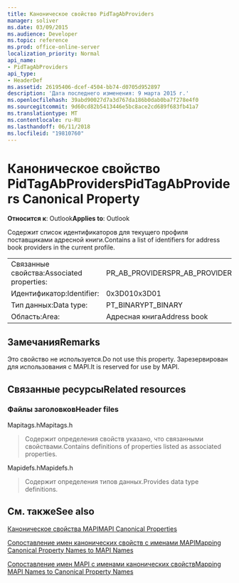 ```yaml
---
title: Каноническое свойство PidTagAbProviders
manager: soliver
ms.date: 03/09/2015
ms.audience: Developer
ms.topic: reference
ms.prod: office-online-server
localization_priority: Normal
api_name:
- PidTagAbProviders
api_type:
- HeaderDef
ms.assetid: 26195406-dcef-4504-bb74-d0705d952897
description: 'Дата последнего изменения: 9 марта 2015 г.'
ms.openlocfilehash: 39abd90027d7a3d767da186b0dab0ba7f278e4f0
ms.sourcegitcommit: 9d60cd82b5413446e5bc8ace2cd689f683fb41a7
ms.translationtype: MT
ms.contentlocale: ru-RU
ms.lasthandoff: 06/11/2018
ms.locfileid: "19810760"
---
```

# <a name="pidtagabproviders-canonical-property"></a><span data-ttu-id="5dd20-103">Каноническое свойство PidTagAbProviders</span><span class="sxs-lookup"><span data-stu-id="5dd20-103">PidTagAbProviders Canonical Property</span></span>

  
  
<span data-ttu-id="5dd20-104">**Относится к**: Outlook</span><span class="sxs-lookup"><span data-stu-id="5dd20-104">**Applies to**: Outlook</span></span> 
  
<span data-ttu-id="5dd20-105">Содержит список идентификаторов для текущего профиля поставщиками адресной книги.</span><span class="sxs-lookup"><span data-stu-id="5dd20-105">Contains a list of identifiers for address book providers in the current profile.</span></span> 
  
|||
|:-----|:-----|
|<span data-ttu-id="5dd20-106">Связанные свойства:</span><span class="sxs-lookup"><span data-stu-id="5dd20-106">Associated properties:</span></span>  <br/> |<span data-ttu-id="5dd20-107">PR_AB_PROVIDERS</span><span class="sxs-lookup"><span data-stu-id="5dd20-107">PR_AB_PROVIDERS</span></span>  <br/> |
|<span data-ttu-id="5dd20-108">Идентификатор:</span><span class="sxs-lookup"><span data-stu-id="5dd20-108">Identifier:</span></span>  <br/> |<span data-ttu-id="5dd20-109">0x3D01</span><span class="sxs-lookup"><span data-stu-id="5dd20-109">0x3D01</span></span>  <br/> |
|<span data-ttu-id="5dd20-110">Тип данных:</span><span class="sxs-lookup"><span data-stu-id="5dd20-110">Data type:</span></span>  <br/> |<span data-ttu-id="5dd20-111">PT_BINARY</span><span class="sxs-lookup"><span data-stu-id="5dd20-111">PT_BINARY</span></span>  <br/> |
|<span data-ttu-id="5dd20-112">Область:</span><span class="sxs-lookup"><span data-stu-id="5dd20-112">Area:</span></span>  <br/> |<span data-ttu-id="5dd20-113">Адресная книга</span><span class="sxs-lookup"><span data-stu-id="5dd20-113">Address book</span></span>  <br/> |
   
## <a name="remarks"></a><span data-ttu-id="5dd20-114">Замечания</span><span class="sxs-lookup"><span data-stu-id="5dd20-114">Remarks</span></span>

<span data-ttu-id="5dd20-115">Это свойство не используется.</span><span class="sxs-lookup"><span data-stu-id="5dd20-115">Do not use this property.</span></span> <span data-ttu-id="5dd20-116">Зарезервирован для использования с MAPI.</span><span class="sxs-lookup"><span data-stu-id="5dd20-116">It is reserved for use by MAPI.</span></span>
  
## <a name="related-resources"></a><span data-ttu-id="5dd20-117">Связанные ресурсы</span><span class="sxs-lookup"><span data-stu-id="5dd20-117">Related resources</span></span>

### <a name="header-files"></a><span data-ttu-id="5dd20-118">Файлы заголовков</span><span class="sxs-lookup"><span data-stu-id="5dd20-118">Header files</span></span>

<span data-ttu-id="5dd20-119">Mapitags.h</span><span class="sxs-lookup"><span data-stu-id="5dd20-119">Mapitags.h</span></span>
  
> <span data-ttu-id="5dd20-120">Содержит определения свойств указано, что связанными свойствами.</span><span class="sxs-lookup"><span data-stu-id="5dd20-120">Contains definitions of properties listed as associated properties.</span></span>
    
<span data-ttu-id="5dd20-121">Mapidefs.h</span><span class="sxs-lookup"><span data-stu-id="5dd20-121">Mapidefs.h</span></span>
  
> <span data-ttu-id="5dd20-122">Содержит определения типов данных.</span><span class="sxs-lookup"><span data-stu-id="5dd20-122">Provides data type definitions.</span></span>
    
## <a name="see-also"></a><span data-ttu-id="5dd20-123">См. также</span><span class="sxs-lookup"><span data-stu-id="5dd20-123">See also</span></span>



[<span data-ttu-id="5dd20-124">Каноническое свойства MAPI</span><span class="sxs-lookup"><span data-stu-id="5dd20-124">MAPI Canonical Properties</span></span>](mapi-canonical-properties.md)
  
[<span data-ttu-id="5dd20-125">Сопоставление имен канонических свойств с именами MAPI</span><span class="sxs-lookup"><span data-stu-id="5dd20-125">Mapping Canonical Property Names to MAPI Names</span></span>](mapping-canonical-property-names-to-mapi-names.md)
  
[<span data-ttu-id="5dd20-126">Сопоставление имен MAPI с именами канонических свойств</span><span class="sxs-lookup"><span data-stu-id="5dd20-126">Mapping MAPI Names to Canonical Property Names</span></span>](mapping-mapi-names-to-canonical-property-names.md)


